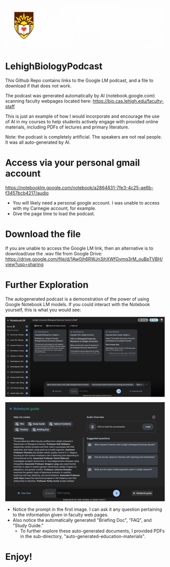 ![logo](/img/official_lehigh_white.png)

# LehighBiologyPodcast
This Github Repo contains links to the Google LM podcast, and a file to download if that does not work.

The podcast was generated automatically by AI (notebook.google.com) scanning faculty webpages located here: 
https://bio.cas.lehigh.edu/faculty-staff

This is just an example of how I would incorporate and encourage the use of AI in my courses to help students actively engage with provided online materials, including PDFs of lectures and primary literature.

Note: the podcast is completely artificial. The speakers are not real people. It was all auto-generated by AI.

# Access via your personal gmail account
https://notebooklm.google.com/notebook/a2864831-7fe3-4c25-ae6b-f3457bcb4217/audio 
- You will likely need a personal google account. I was unable to access with my Carnegie account, for example.
- Give the page time to load the podcast.

# Download the file
If you are unable to access the Google LM link, then an alternative is to download/use the .wav file from Google Drive:
https://drive.google.com/file/d/1Aw0jh6RWJn3jhXWfGymq3rM_ouBpTVBH/view?usp=sharing 

# Further Exploration
The autogenerated podcast is a demonstration of the power of using Google Notebook LM models. If you could interact with the Notebook yourself, this is what you would see:

![NB1](/img/Screenshot-01.png)

![NB2](/img/Screenshot-02.png)

- Notice the prompt in the first image. I can ask it any question pertaining to the information given in faculty web pages.
- Also notice the automatically generated "Briefing Doc", "FAQ", and "Study Guide."
  - To further explore these auto-generated documents, I provided PDFs in the sub-directory, "auto-generated-education-materials".

# Enjoy!

